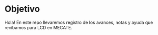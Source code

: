 # Objetivo

Hola! En este repo llevaremos registro de los avances, notas y ayuda que recibamos para LCD en MECATE.